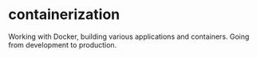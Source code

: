 # containerization
Working with Docker, building various applications and containers. Going from development to production.
